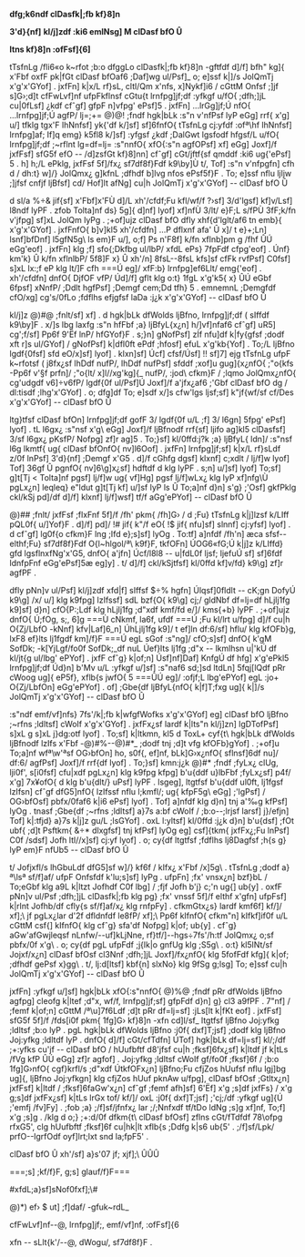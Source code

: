**dfg;k6ndf clDasfk\|;fb kf}8\]n**

**3\'d}{nf\]** **kl/j\]zdf :ki6 emlNsg\] M clDasf bfO Û**

**ltns kf}8\]n :ofFsf\]{6\]**

tTsfnLg /fli6«o k\~rfot ;b:o dfggLo clDasfk\|;fb kf}8\]n -gftfdf d\]/f\]
bfh\" kg\]{ x\'Fbf oxfF pk\|fGt clDasf bfOaf6 ;Daf\]wg ul/Psf\]\_ o;
e\]ssf k\|\]/s JolQmTj x\'g\'x\'GYof\] . jxfFn\] k\|x/L rf}sL, cltl/Qm
x\'nfs, x\]Nykf\]i6 / cGttM Onfsf ;\]jf s\]G›;d\]t cfFwLvf\]nf
ufpFkflnsf cGtu{t lrnfpg\]jf;df :yfkgf u/fO{ ;dfh;\]jL cu\|0fLsf\] ¿kdf
cfˆgf\] gfpF n\]vfpg\' ePsf\]5 . jxfFn\] ...lrGg\]jf;Ú nfO{
...lrnfpg\]jf;Ú agfP/ lj=;+= @)@! ;fndf hgk\|bLk :s\"n v\'nfPsf lyP
eGg\] rrf{ x\'g\] u/\] tfklg tgx\'F lhNnfsf\] yk{\'df k/\]sf\]
sf\]6fnfO{ tTsfnLg cj:yfdf :ofª\\hf lhNnfsf\] lrnfpg\]af; If\]q emg}
k5fl8 k/\]sf\] :yfgsf ¿kdf ;DalGwt lgsfodf hfgsf/L u/fO{ lrnfpg\]jf;df
;\~rflnt lg=df=lj= :s\"nnfO{ xfO{:s\"n agfOPsf\] xf\] eGg\] Joxf\]/f
jxfFsf\] sfG5f efO -- /d\]zsfGt kf}8\]nn\] cfˆgf\] cGt/jftf{sf qmddf
:ki6 ug{\'ePsf\] 5 . h\] h;/L ePklg, jxfFsf 5f\]/fx¿ sf7df8f}Fdf
k9\\by\]Ù t/, Tof\] :s\"n v\'nfpgfn\] cfh d / dh:t} w\]/} JolQmx¿
g\]kfnL ;dfhdf b\]lvg nfos ePsf5f}F . To; e\]ssf nflu ljljw ;\]jfsf
cnfjf ljBfsf\] cd/ Hof\]lt afNg\] cu\|h JolQmTj x\'g\'x\'GYof\] --
clDasf bfO Û

d sl/a %÷& jif{sf\] x\'Fbf\]x\'FÙ d\]/L xh\'/cfdf;Fu kfl/wf/f ?›sf\]
3/d\'lgsf\] kf\]v/Lsf\] l8ndf lyPF . zfob Tolta\]nf ds} 5g\]{ d\]nf\]
lyof\] xf\]nfÙ 3/lt/ e}F;L s/fPÙ 3fF;k/fn v\'jfpg\] sf\]xL JolQm lyPg .
;+of\]ujz clDasf bfO dfly xhf{d\'lglt/af6 tn emb}{ x\'g\'x\'GYof\] .
jxfFnfO{ b\]v\]kl5 xh\'/cfdfn\] ...P dflxnf afa\' Û x\]/ t e}+;Ln\]
lsnf\]bfDnf\] l5gfN5g\\ ls em}F u/\], o;f\] Ps n\'F8f\] k/fn xflnb\]pm g
/fhf ÛÚ eGg\'eof\] . jxfFn\] klg ;f\] sfo{;Dkfbg ul/lbP/ xfdL ePs}
7fpFdf cfpg\'eof\] . Únf} km\'k} Û k/fn xflnlbP/ 5f8\]F x} Û xh\'/n\]
8fsL--8fsL kfs\]sf cfFk rvfPsf\] C0fsf\] s\]xL lx:;f eP klg lt/\]F cfh
===Ú eg\]/ xfF:b} lrnfpg\]ef6Llt/ emg{\'eof\] . xh\'/cfdfn\] dnfO{ DjfOF
vfP/ Úd\]/f\] gflt klg o:t} 1fgL x\'g\'k5{ x} ÛÚ eGbf 6fpsf\] xNnfP/
;Ddlt hgfPsf\] ;Demgf cem;Dd tfh} 5 . emnemnL ;Demgfdf cfO/xg\]
cg\'s/0fLo ;fdflhs efjgfsf laDa :j¿k x\'g\'x\'GYof\] -- clDasf bfO Û

kl/j\]z @)#@ ;fnlt/sf\] xf\] . d hgk\|bLk dfWolds ljBfno, lrnfpg\]jf;df
( sIffdf k9\\by\]F . x/\]s lbg laxfg :s\"n hfFbf ;a} ljBfyL{x¿n\]
h/\]vf\]nfaf6 cfˆgf\] uR5\] cg\';f/sf\] Pp6f 9\'Ëf lnP/ hfGYof}F .
s;}n\] gNofPsf\] zÍf nfu\]df k\|fy{gfsf ;dodf xft r\]s ul/GYof\] /
gNofPsf\] k\|dfl0ft ePdf ;hfosf\] efuL x\'g\'kb{Yof\] . To;/L ljBfno
lgdf{0fsf\] sfd eO/x\]sf\] lyof\] . klxn\]sf\] Úcf\] cfsf/Úsf\] !!
sf\]7\] ejg tTsfnLg ufpF k\~rfotsf ( j8fx¿sf lhDdf nufP/, lhDdf nufPsf\]
sfddf ;xof\]u gug\]{x¿nfO{ ;\"o{kfs -Pp6f v\'§f prfn\]/ ;\"o{lt/
x\]l//xg\'kg\]{\_ nufP/, :jod\\ cfkm}F / ;lqmo JolQmx¿nfO{ cg\'udgdf
v6\]÷v6fP/ lgdf{0f ul/Psf\]Ú Joxf\]/f a\'jfx¿af6 ;\'Gbf clDasf bfO dg /
dl:tisdf ;lhg\'x\'GYof\] . o; dfg\]df To; e\]sdf x/\]s cfw\'lgs
ljsf;sf\] k\"jf{wf/sf cf/Des x\'g\'x\'GYof\] -- clDasf bfO Û

ltg}tfsf clDasf bfOn\] lrnfpg\]jf;df gofF 3/ lgdf{0f u/L ;f\] 3/ l6gn\]
5fpg\' ePsf\] lyof\] . tL l6gx¿ :s\"nsf x\'g\\ eGg\] Joxf\]/f ljBfnodf
rrf{sf\] ljifo ag\]kl5 clDasfsf\] 3/sf l6gx¿ pKsfP/ Nofpg\] zf\]r ag\]5
. To;}sf\] kl/0ffd:j?k ;a} ljBfyL{ ldn\]/ :s\"nsf l6g lkmtf{ ug{ clDasf
bfOnfO{ nv\]l6Oof\] . jxfFn\] lrnfpg\]jf;sf\] k\|x/L rf}sLdf z/0f
lnPsf\] 3\'d}{nf\] ;Demgf x\'G5 . d\]/f cGhfg dgsf\] klxnf\] c;xdlt /
lj/f\]w lyof\] Tof\] 36gf Û pgnfO{ nv\]6\\g\]x¿sf\] hdftdf d klg lyPF .
s;n\] u/\]sf\] lyof\] To;sf\] g\]t\[Tj \< Tolta\]nf pgsf\] lj/f\]w ug{
vf\]Hg\] pgsf lj/f\]wLx¿ klg lyP xf\]nfg\\Ù pgLx¿n\] leqleq} e\"ldut
g\]t\[Tj kf\] u/\]sf lyP ls Û To;a\]nf d}n\] s\'g} ;\'Osf\] gkfPklg
ckl/kSj pd\]/df d\]/f\] klxnf\] lj/f\]wsf\] tf/f aGg\'ePYof\] -- clDasf
bfO Û

@)## ;fnlt/ jxfFsf ;flxFnf 5f\]/f /fh\' pkm{ /fh\]G› / d ;Fu} tTsfnLg
k\|j\]lzsf k/LIff pQL0f{ u/\]Yof}F . d\]/f\] pd\]/ !# jif{ k\"/f eO{ !\$
jif{ nfu\]sf\] slnnf\] cj:yfsf\] lyof\] . d cfˆgf\] lg0f{o cfkm}F lng
;Ifd e};s\]sf\] lyOg . To:tf\] a\]nfdf /fh\'n\] æca sfsf--elthf;Fu}
sf7df8f}Fdf O{l\~hlgol/ª\\ k9f}F, tkfOFn\] ÚOG6«fG;Ú k\|j\]z k/LIffd}
gfd lgsflnxfNg\'x\'G5, dnfO{ a\'jfn\] Úcf/l8l8 -- u\|fdL0f ljsf; ljefuÚ
sf\] sf\]6fdf ldnfpFnf eGg\'ePsf\]5æ eg\]y\] . t/ d\]/f\] ckl/kSjtfsf\]
kl/0ffd kf\]v/fd} k9\\g\] zf\]r agfPF .

dfly pNn\]v ul/Psf\] kl/j\]zdf xfd\|f\] sIffsf \$÷% hgfn\] Úlqsf\]0fldlt
-- cK;gn DofyÚ k9\\g\] /x/ u/\] klg k9fpg\] lzIfssf\] sdL bzf{O{ k9\\g\]
cj;/ gldNbf df=lj=df hLjlj1fg k9\]sf\] d}n\] cfO{P:;Ldf klg hLjlj1fg
;d\"xdf kmf/fd e/\]/ kms{+b} lyPF . ;+of\]ujz dnfO{ Ú;fOg, s;, 6\]g ===Ù
cNkmf, la6f, ufdf ===Ú ;Fu kl/lrt u/fpg\] d\]/f cu\|h O{Zj/LbfO -kNnf\]
kfv\|Laf\]6_n\] ÚhLjlj1fg k9\]/ t ef\]ln df:6/sf\] hflu/ klg kfOFb}g,
lxF8 ef}lts lj1fgdf km\]/f}F ===Ú egL sGof :s\"ng\]/ cfO;s\]sf\] dnfO{
k\'gM SofDk; -k\[YjLgf/fo0f SofDk;\_df nuL Úef}lts lj1fg ;d\"x --
lkmlhsn u\|\'kÚ df kl/jt{g ul/lbg\' ePYof\] . jxfF cfˆg} k\|of;n\]
Úsf\]nf\]Daf\] KnfgÚ df hfg\] x\'g\'ePkl5 lrnfpg\]jf;df Úd}n\] b\'Mv u/L
:yfkgf u/\]sf\] :s\"naf6 sd;\]sd ltdLn\] 5fqj\[lQdf pRr cWoog ug\]{
eP5f}, xflb{s jwfO{ 5 ===ÛÚ eg\]/ :ofjf;L lbg\'ePYof\] egL :jo+
O{Zj/LbfOn\] eGg\'ePYof\] . of\] ;Gbe{df ljBfyL{nfO{ k\|f\]T;fxg ug\]{
k\|\]/s JolQmTj x\'g\'x\'GYof\] -- clDasf bfO Û

:s\"ndf emf/vf\]nfs} 7fs\'/k\|;fb k\|wfgfWofks x\'g\'x\'GYof\] eg\]
clDasf bfO ljBfno ;\~rfns ;ldltsf\] cWoIf x\'g\'x\'GYof\] . jxfFx¿sf
lardf k\|lts\"n kl/j\]zn\] lgDTofPsf\] s\]xL g s\]xL j}dg:otf lyof\] .
To;sf\] k\|ltkmn, kl5 d ToxL+ cyf{t\\ hgk\|bLk dfWolds ljBfnodf lzIfs
x\'Fbf -@)#%--@)#\*\_ ;dodf tnj ;d\]t vfg kfOFb}gYof\] . ;+of\]u
To;a\]nf wfª\\w\'ªsf OG›bfOn\] ho, s0f{, ef\]nf, bLk\]G›x¿nfO{
sflnsf\]6df nu\]/ df:6/ agfPsf\] Joxf\]/f rrf{df lyof\] . To;}sf\]
kmn:j¿k @)#\* ;fndf ;fyLx¿ clUg, lji0f\', s\[i0fsf\] cfu\|xdf pgLx¿n\]
klg k9fpg kfpg\] b\'u{ddf u}lbFbf ;fyLx¿sf\] p4f/ x\'g\] 7x¥ofO{ d klg
b\'u{dlt/} uPsf\] lyPF . lsgeg\], ltgtfsf b\'u{ddf ul0ft, lj1fgsf
lzIfsn\] cfˆgf dfG5\]nfO{ lzIfssf nflu l;kmfl/; ug{ kfpF5g\\ eGg\]
;\'lgPsf\] / OG›bfOsf\] pbfx/0faf6 k\|i6 ePsf\] lyof\] . Tof\] a\]nfdf
klg d}n\] tnj a\'‰g kfPsf\] lyOg . tnasf ;Gbe{df ;\~rfns ;ldltsf\] a}7s
a:bf cWoIf / ;b:o--;lrjsf larsf\] j}/efjn\] Tof\] k\|:tfjd} a}7s k\|j\]z
gu/L ;lsGYof\] . oxL l:yltsf\] kl/0ffd :j¿k d}n\] b\'u{dsf\] ;fOt ubf{
;d\]t Psftkm{ &÷\* dlxgfsf\] tnj kfPsf\] lyOg eg\] csf\]{tkm{ jxfFx¿;Fu
lnPsf\] C0f /sdsf\] Jofh ltl//x\]sf\] cj:yf lyof\] . o; cy{df ltgtfsf
;fdflhs lj8Dagfsf ;h{s g} lyP em}F nfUb5 -- clDasf bfO Û

t/ Jofjxfl/s lhGbuLdf dfG5\]sf w\]/} kf6f / kIfx¿ x\'Fbf /x\]5g\\ .
tTsfnLg ;dodf a}ª\\lsª sf/f\]af/ ufpF Onfsfdf k\'lu;s\]sf\] lyPg .
ufpFn\] ;fx\' vnsx¿n\] bzf}bL / To;eGbf klg a9L k\|ltzt Jofhdf C0f lbg\]
/ ;fjf Jofh b\'j} c;\'n ug{\] ub{y\] . oxfF pNn\]v ul/Psf ;dfh;\]jL
clDasfk\|;fb klg pg} ;fx\' vnssf 5f\]/f elthf x\'gfn\] ufpFsf\] k\|rlnt
Jofhb/df cfly{s sf/f\]af/x¿ klg rnfpFy\] . cfkmGtx¿s} lardf kmf6f\]
kf/\]/ xf\];\\ jf pgLx¿lar d\'2f dfldnfdf le8fP/ xf\];\\ Pp6f kIfnfO{
cfkm\"n\] kIfkf\]if0f u/L cGttM csf{\] kIfnfO{ klg cfˆg} sfa\'df Nofpg\]
k\|of; ub{y\] . cfˆg} aGw\'afGwjleqsf nLnfw/--uf\]kLjNne,
rf}tf/\]--hgs÷7fs\'/h:tf JolQmx¿ o;sf pbfx/0f x\'g\\ . o; cy{df pgL
ufpFdf ;j{lk\|o gnfUg klg ;S5g\\ . o:t} kl5lNt/sf Jojxf/x¿n\] clDasf
bfOsf cl3Nnf ;dfh;\]jL Joxf\]/fx¿nfO{ klg 5fofFdf kfg\]{ k\|of; ;dfhdf
gePsf x}gg\\ . t/, lj:d\[ltsf\] kbf{n\] slxNo} klg 9fSg g;lsg\] To;
e\]ssf cu\|h JolQmTj x\'g\'x\'GYof\] -- clDasf bfO Û

jxfFn\] :yfkgf u/\]sf\] hgk\|bLk xfO{:s\"nnfO{ @)%@ ;fndf pRr dfWolds
ljBfno agfpg\] cleofg k\|ltef ;d\"x, wf/f, lrnfpg\]jf;sf\] gfpFdf d}n\]
g} cl3 a9fPF . 7\"nf\] / ;femf k\|of;n\] cGttM /ª\\u\]7f6Ldf ;d\]t pRr
df=lj=sf\] :jLs\[lt k\|fKt eof\] . jxfFsf\] sfG5f 5f\]/f /fds\[i0f pkm{
1fg\]G› kf}8\]n -xfn cd\]l/sf\_ ltgtfsf ljBfno Joj:yfkg ;ldltsf ;b:o lyP
. pgL hgk\|bLk dfWolds ljBfno :j0f{ dxf\]T;jsf\] ;dodf klg ljBfno
Joj:yfkg ;ldltdf lyP . dnfO{ d\]/f\] cGt/cfTdfn\] ÚTof\] hgk\|bLk
df=lj=sf\] kl/;/df ;+:yfks cu\'jf -- clDasf bfO / hUufbftf d8\'jfsf
cu\|h ;fksf\]6fx¿sf\] k\|ltdf jf k\|tLs /fVg kfP ÛÚ eGg\] zf\]r agfof\]
. Joj:yfkg ;ldltsf cWoIf gf/fo0f ;fksf\]6f / ;b:o 1fg\]G›nfO{ cgf}krfl/s
;d\"xdf ÚtkfOFx¿n\] ljBfno;Fu cfjZos hUufsf nflu lgj\]bg ug\]{, ljBfno
Joj:yfkgn\] klg cfjZos hUuf pknAw u/fpg\], clDasf bfOsf ;Gtltx¿n\]
jxfFsf\] k\|ltdf / ;fksf\]6faGw\'x¿n\] cfˆgf ;femf afh\]sf\] 6\'Ëf\]
x\'g ;s\]df jxfFs} / x\'g g;s\]df jxfFx¿sf\] k\|tLs lrGx tof/ kf/\]/ oxL
:j0f{ dxf\]T;jsf\] ;\'cj;/df :yfkgf ug\]{Ú ;\'emfj /fv\]Fy\] . ;fob ;a}
;/f\]sf/jfnfx¿ lar ;/;Nnfxdf tf/tDo ldNg ;s\]g xf\]nf, To;f\] x\'g ;s\]g
. /klg d o;} ;+:d/0f dfkm{t\\ clDasf bfOsf\] zflns cGt/fTdfdf 78\\ofpg
rfxG5\', clg hUufbftf ;fksf\]6f cu\|hk\|lt xflb{s ;Ddfg k\|s6 ub{5\' .
;/f\]sf/Lpk/ prfO--lgrfOdf oyf\]lrt;lxt snd la;fpF5\' .

clDasf bfO Û xh\'/sf\] a}s\'07 jf; xjf\];\\ ÛÛÛ

===;s\] ;kf/f}F, g;s\] glauf/f}F===

#xfdL;a}sf\]sNof0fxf\];\\#

@)\*) ef› \$ ut\] ;f\]daf/ -gfuk\~rdL\_

cfFwLvf\]nf--@, lrnfpg\]jf;, emf/vf\]nf, :ofFsf\]{6

xfn -- sLlt{k\'/--@, dWogu/, sf7df8f}F .
